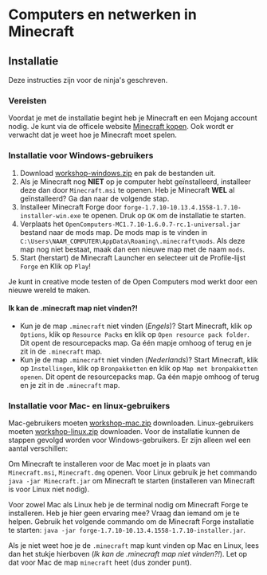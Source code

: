 # Computers en netwerken in Minecraft

## Installatie

Deze instructies zijn voor de ninja's geschreven.

### Vereisten

Voordat je met de installatie begint heb je Minecraft en een Mojang account nodig. Je kunt via de officele website [Minecraft kopen](https://minecraft.net/en/store/minecraft/). Ook wordt er verwacht dat je weet hoe je Minecraft moet spelen.

### Installatie voor Windows-gebruikers

1. Download [workshop-windows.zip](installation/workshop-windows.zip) en pak de bestanden uit.
2. Als je Minecraft nog __NIET__ op je computer hebt geïnstalleerd, installeer deze dan door `Minecraft.msi` te openen. Heb je Minecraft __WEL__ al geïnstalleerd? Ga dan naar de volgende stap.
3. Installeer Minecraft Forge door `forge-1.7.10-10.13.4.1558-1.7.10-installer-win.exe` te openen. Druk op `OK` om de installatie te starten.
4. Verplaats het `OpenComputers-MC1.7.10-1.6.0.7-rc.1-universal.jar` bestand naar de mods map. De mods map is te vinden in `C:\Users\NAAM_COMPUTER\AppData\Roaming\.minecraft\mods`. Als deze map nog niet bestaat, maak dan een nieuwe map met de naam `mods`. 
5. Start (herstart) de Minecraft Launcher en selecteer uit de Profile-lijst `Forge` en Klik op `Play`!

Je kunt in creative mode testen of de Open Computers mod werkt door een nieuwe wereld te maken.

#### Ik kan de .minecraft map niet vinden?!
- Kun je de map `.minecraft` niet vinden (_Engels_)? Start Minecraft, klik op `Options`, klik op `Resource Packs` en klik op `Open resource pack folder`. Dit opent de resourcepacks map. Ga één mapje omhoog of terug en je zit in de `.minecraft` map.
- Kun je de map `.minecraft` niet vinden (_Nederlands_)? Start Minecraft, klik op `Instellingen`, klik op `Bronpakketten` en klik op `Map met bronpakketten openen`. Dit opent de resourcepacks map. Ga één mapje omhoog of terug en je zit in de `.minecraft` map.

### Installatie voor Mac- en linux-gebruikers

Mac-gebruikers moeten [workshop-mac.zip](installation/workshop-mac.zip) downloaden. Linux-gebruikers moeten [workshop-linux.zip](installation/workshop-linux.zip) downloaden. Voor de installatie kunnen de stappen gevolgd worden voor Windows-gebruikers. Er zijn alleen wel een aantal verschillen:

Om Minecraft te installeren voor de Mac moet je in plaats van `Minecraft.msi`, `Minecraft.dmg` openen. Voor Linux gebruik je het commando `java -jar Minecraft.jar` om Minecraft te starten (installeren van Minecraft is voor Linux niet nodig).

Voor zowel Mac als Linux heb je de terminal nodig om Minecraft Forge te installeren. Heb je hier geen ervaring mee? Vraag dan iemand om je te helpen. Gebruik het volgende commando om de Minecraft Forge installatie te starten: `java -jar forge-1.7.10-10.13.4.1558-1.7.10-installer.jar`.

Als je niet weet hoe je de `.minecraft` map kunt vinden op Mac en Linux, lees dan het stukje hierboven (_Ik kan de .minecraft map niet vinden?!_). Let op dat voor Mac de map `minecraft` heet (dus zonder punt).


